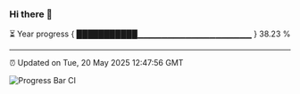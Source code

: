 ### Hi there 👋

⏳ Year progress { ███████████▁▁▁▁▁▁▁▁▁▁▁▁▁▁▁▁▁▁▁ } 38.23 %

---

⏰ Updated on Tue, 20 May 2025 12:47:56 GMT

![Progress Bar CI](https://github.com/liununu/liununu/workflows/Progress%20Bar%20CI/badge.svg)
